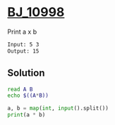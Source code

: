 # [BJ_10998](https://acmicpc.net/problem/10998)

Print a x b

```txt
Input: 5 3
Output: 15
```

## Solution

```sh
read A B
echo $((A*B))
```

```py
a, b = map(int, input().split())
print(a * b)
```
